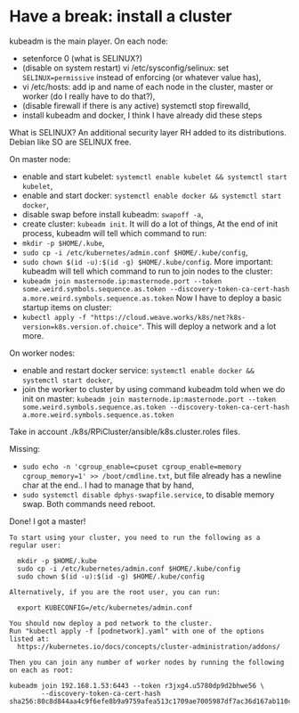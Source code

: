 # Have a break: install a cluster
kubeadm is the main player.
On each node:
- setenforce 0 (what is SELINUX?)
- (disable on system restart) vi /etc/sysconfig/selinux: set `SELINUX=permissive` instead of enforcing (or whatever value has),
- vi /etc/hosts: add ip and name of each node in the cluster, master or worker (do I really have to do that?),
- (disable firewall if there is any active) systemctl stop firewalld,
- install kubeadm and docker,
I think I have already did these steps

What is SELINUX? An additional security layer RH added to its distributions. Debian like SO are SELINUX free.

On master node:
- enable and start kubelet: `systemctl enable kubelet && systemctl start kubelet`,
- enable and start docker: `systemctl enable docker && systemctl start docker`,
- disable swap before install kubeadm: `swapoff -a`,
- create cluster: `kubeadm init`. It will do a lot of things,
At the end of init process, kubeadm will tell which command to run:
- `mkdir -p $HOME/.kube`,
- `sudo cp -i /etc/kubernetes/admin.conf $HOME/.kube/config`,
- `sudo chown $(id -u):$(id -g) $HOME/.kube/config`.
More important: kubeadm will tell which command to run to join nodes to the cluster:
- `kubeadm join masternode.ip:masternode.port --token some.weird.symbols.sequence.as.token --discovery-token-ca-cert-hash a.more.weird.symbols.sequence.as.token`
Now I have to deploy a basic startup items on cluster:
- `kubectl apply -f "https://cloud.weave.works/k8s/net?k8s-version=k8s.version.of.choice"`. This will deploy a network and a lot more.

On worker nodes:
- enable and restart docker service: `systemctl enable docker && systemctl start docker`,
- join the worker to cluster by using command kubeadm told when we do init on master: `kubeadm join masternode.ip:masternode.port --token some.weird.symbols.sequence.as.token --discovery-token-ca-cert-hash a.more.weird.symbols.sequence.as.token`

Take in account ./k8s/RPiCluster/ansible/k8s.cluster.roles files.

Missing:
- `sudo echo -n 'cgroup_enable=cpuset cgroup_enable=memory cgroup_memory=1' >> /boot/cmdline.txt`, but file already has a newline char at the end.. I had to manage that by hand,
- `sudo systemctl disable dphys-swapfile.service`, to disable memory swap.
Both commands need reboot.

Done! I got a master!
```
To start using your cluster, you need to run the following as a regular user:

  mkdir -p $HOME/.kube
  sudo cp -i /etc/kubernetes/admin.conf $HOME/.kube/config
  sudo chown $(id -u):$(id -g) $HOME/.kube/config

Alternatively, if you are the root user, you can run:

  export KUBECONFIG=/etc/kubernetes/admin.conf

You should now deploy a pod network to the cluster.
Run "kubectl apply -f [podnetwork].yaml" with one of the options listed at:
  https://kubernetes.io/docs/concepts/cluster-administration/addons/

Then you can join any number of worker nodes by running the following on each as root:

kubeadm join 192.168.1.53:6443 --token r3jxg4.u5780dp9d2bhwe56 \
        --discovery-token-ca-cert-hash sha256:80c8d844aa4c9f6efe8b9a9759afea513c1709ae7005987df7ac36d167ab110c
```
